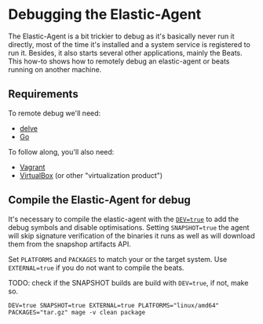 # Debugging the Elastic-Agent

The Elastic-Agent is a bit trickier to debug as it's basically never run it directly, most of the
time it's installed and a system service is registered to run it. Besides, it also starts several
other applications, mainly the Beats. This how-to shows how to remotely debug an elastic-agent
or beats running on another machine.

## Requirements

To remote debug we'll need:
 - [delve](https://github.com/go-delve/delve)
 - [Go](https://go.dev/dl/)

To follow along, you'll also need:
 - [Vagrant](https://www.vagrantup.com/downloads)
 - [VirtualBox](https://www.virtualbox.org/wiki/Downloads) (or other "virtualization product")

## Compile the Elastic-Agent for debug

It's necessary to compile the elastic-agent with the [`DEV=true`](https://github.com/elastic/elastic-agent/blob/main/dev-tools/mage/build.go#L54) to add the debug symbols
and disable optimisations. Setting `SNAPSHOT=true` the agent will skip signature verification of the
binaries it runs as well as will download them from the snapshop artifacts API.

Set `PLATFORMS` and `PACKAGES` to match your or the target system.
Use `EXTERNAL=true` if you do not want to compile the beats.

TODO: check if the SNAPSHOT builds are build with `DEV=true`, if not, make so.

```shell
DEV=true SNAPSHOT=true EXTERNAL=true PLATFORMS="linux/amd64" PACKAGES="tar.gz" mage -v clean package
```
